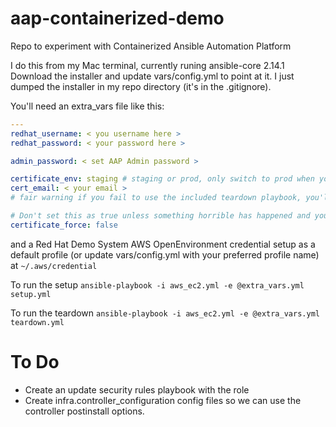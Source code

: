 # aap-containerized-demo
Repo to experiment with Containerized Ansible Automation Platform

I do this from my Mac terminal, currently runing ansible-core 2.14.1 
Download the installer and update vars/config.yml to point at it.  I just 
dumped the installer in my repo directory (it's in the .gitignore).  

You'll need an extra_vars file like this:

```yaml
---
redhat_username: < you username here >
redhat_password: < your password here >

admin_password: < set AAP Admin password >

certificate_env: staging # staging or prod, only switch to prod when you've confirmed your setup works
cert_email: < your email >
# fair warning if you fail to use the included teardown playbook, you'll get emails as those certs expire in 90 days

# Don't set this as true unless something horrible has happened and you think it's cert related
certificate_force: false 
```

and a Red Hat Demo System AWS OpenEnvironment credential setup as a default profile (or update vars/config.yml with your preferred profile name) at `~/.aws/credential`

To run the setup 
`ansible-playbook -i aws_ec2.yml -e @extra_vars.yml setup.yml `

To run the teardown
`ansible-playbook -i aws_ec2.yml -e @extra_vars.yml teardown.yml`

# To Do 
- Create an update security rules playbook with the role
- Create infra.controller_configuration config files so we can use the controller postinstall options.